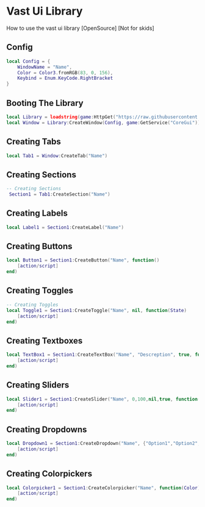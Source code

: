 # Vast Ui Library
How to use the vast ui library [OpenSource] [Not for skids]

## Config
```lua
local Config = {
    WindowName = "Name",
	Color = Color3.fromRGB(83, 0, 156),
	Keybind = Enum.KeyCode.RightBracket
}
```

## Booting The Library
``` lua
local Library = loadstring(game:HttpGet("https://raw.githubusercontent.com/tokevlone/Vast/main/Library"))()
local Window = Library:CreateWindow(Config, game:GetService("CoreGui"))
```

## Creating Tabs
```lua
local Tab1 = Window:CreateTab("Name")
```

## Creating Sections
```lua
-- Creating Sections
 Section1 = Tab1:CreateSection("Name")
```

## Creating Labels
```lua
local Label1 = Section1:CreateLabel("Name")
```

## Creating Buttons
```lua
local Button1 = Section1:CreateButton("Name", function()
	[action/script]
end)
```

## Creating Toggles
```lua
-- Creating Toggles
local Toggle1 = Section1:CreateToggle("Name", nil, function(State)
	[action/script]
end)
```

## Creating Textboxes
```lua
local TextBox1 = Section1:CreateTextBox("Name", "Descreption", true, function(Value)
	[action/script]
end)
```

## Creating Sliders
```lua
local Slider1 = Section1:CreateSlider("Name", 0,100,nil,true, function(Value)
	[action/script]
end)
```

## Creating Dropdowns
```lua
local Dropdown1 = Section1:CreateDropdown("Name", {"Option1","Option2","Option3"}, function(String)
	[action/script]
end)
```

## Creating Colorpickers
```lua
local Colorpicker1 = Section1:CreateColorpicker("Name", function(Color)
	[action/script]
end)
```
